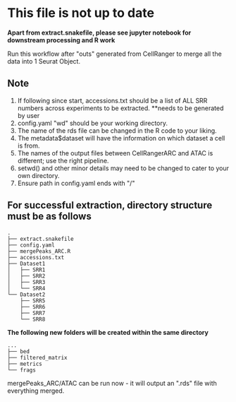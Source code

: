 # This file is not up to date

**Apart from extract.snakefile, please see jupyter notebook for downstream processing and R work**  

Run this workflow after "outs" generated from CellRanger to merge all the data into 1 Seurat Object.

## Note
1) If following since start, accessions.txt should be a list of ALL SRR numbers across experiments to be extracted. **needs to be generated by user 
2) config.yaml "wd" should be your working directory.
3) The name of the rds file can be changed in the R code to your liking.
4) The metadata$dataset will have the information on which dataset a cell is from.
5) The names of the output files between CellRangerARC and ATAC is different; use the right pipeline.
6) setwd() and other minor details may need to be changed to cater to your own directory.
7) Ensure path in config.yaml ends with "/"

## For successful extraction, directory structure must be as follows
```
.
├── extract.snakefile
├── config.yaml
├── mergePeaks_ARC.R
├── accessions.txt
├── Dataset1
│   ├── SRR1
│   ├── SRR2
│   ├── SRR3
│   └── SRR4
└── Dataset2
    ├── SRR5
    ├── SRR6
    ├── SRR7
    └── SRR8

```

**The following new folders will be created within the same directory**

```
...
├── bed
├── filtered_matrix
├── metrics
└── frags

```

mergePeaks_ARC/ATAC can be run now - it will output an ".rds" file with everything merged. 


